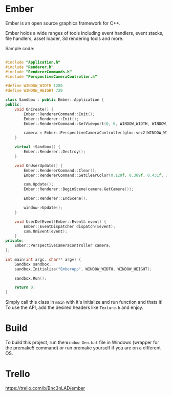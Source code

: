 # Ember

Ember is an open source graphics framework for C++.

Ember holds a wide ranges of tools including event handlers, event stacks, file handlers, asset loader, 3d rendering tools and more.

Sample code:
```c++

#include "Application.h"
#include "Renderer.h"
#include "RendererCommands.h"
#include "PerspectiveCameraController.h"

#define WINDOW_WIDTH 1280
#define WINDOW_HEIGHT 720

class Sandbox : public Ember::Application {
public:
	void OnCreate() { 	
		Ember::RendererCommand::Init();
		Ember::Renderer::Init();
		Ember::RendererCommand::SetViewport(0, 0, WINDOW_WIDTH, WINDOW_HEIGHT);

		camera = Ember::PerspectiveCameraController(glm::vec2(WINDOW_WIDTH, WINDOW_HEIGHT));
	}

	virtual ~Sandbox() {
		Ember::Renderer::Destroy();
	}

	void OnUserUpdate() {
		Ember::RendererCommand::Clear();
		Ember::RendererCommand::SetClearColor(0.129f, 0.309f, 0.431f, 1.0f);

		cam.Update();
		Ember::Renderer::BeginScene(camera.GetCamera());

		Ember::Renderer::EndScene();

		window->Update();
	}

	void UserDefEvent(Ember::Event& event) {
		Ember::EventDispatcher dispatch(&event);
		cam.OnEvent(event);
	}
private:
	Ember::PerspectiveCameraController camera;
};

int main(int argc, char** argv) {
	Sandbox sandbox;
	sandbox.Initialize("EmberApp", WINDOW_WIDTH, WINDOW_HEIGHT);

	sandbox.Run();

	return 0;
}

```

Simply call this class in `main` with it's initialize and run function and thats it! To use the API, add the desired headers like `Texture.h` and enjoy.

# Build
To build this project, run the `Window-Gen.bat` file in Windows (wrapper for the premake5 command) or run premake yourself if you are on a different OS.

# Trello
https://trello.com/b/Bnc3nLAD/ember
